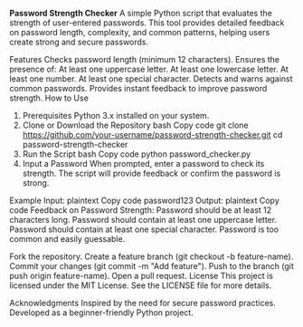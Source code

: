**Password Strength Checker**
A simple Python script that evaluates the strength of user-entered passwords. This tool provides detailed feedback on password length, complexity, and common patterns, helping users create strong and secure passwords.

Features
Checks password length (minimum 12 characters).
Ensures the presence of:
At least one uppercase letter.
At least one lowercase letter.
At least one number.
At least one special character.
Detects and warns against common passwords.
Provides instant feedback to improve password strength.
How to Use
1. Prerequisites
Python 3.x installed on your system.
2. Clone or Download the Repository
bash
Copy code
git clone https://github.com/your-username/password-strength-checker.git
cd password-strength-checker
3. Run the Script
bash
Copy code
python password_checker.py
4. Input a Password
When prompted, enter a password to check its strength.
The script will provide feedback or confirm the password is strong.

Example
Input:
plaintext
Copy code
password123
Output:
plaintext
Copy code
Feedback on Password Strength:
Password should be at least 12 characters long.
Password should contain at least one uppercase letter.
Password should contain at least one special character.
Password is too common and easily guessable.

Fork the repository.
Create a feature branch (git checkout -b feature-name).
Commit your changes (git commit -m "Add feature").
Push to the branch (git push origin feature-name).
Open a pull request.
License
This project is licensed under the MIT License. See the LICENSE file for more details.

Acknowledgments
Inspired by the need for secure password practices.
Developed as a beginner-friendly Python project.

